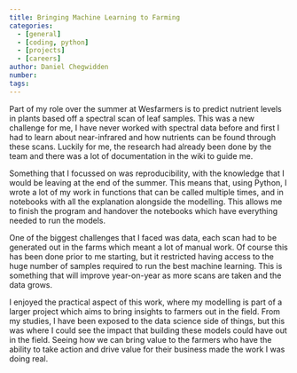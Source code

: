 ```yaml
---
title: Bringing Machine Learning to Farming
categories:
  - [general]
  - [coding, python]
  - [projects]
  - [careers]
author: Daniel Chegwidden
number:
tags:
---
```


Part of my role over the summer at Wesfarmers is to predict nutrient levels in plants based off a spectral scan of leaf samples. This was a new challenge for me, I have never worked with spectral data before and first I had to learn about near-infrared and how nutrients can be found through these scans. Luckily for me, the research had already been done by the team and there was a lot of documentation in the wiki to guide me.

Something that I focussed on was reproducibility, with the knowledge that I would be leaving at the end of the summer. This means that, using Python, I wrote a lot of my work in functions that can be called multiple times, and in notebooks with all the explanation alongside the modelling. This allows me to finish the program and handover the notebooks which have everything needed to run the models.

One of the biggest challenges that I faced was data, each scan had to be generated out in the farms which meant a lot of manual work. Of course this has been done prior to me starting, but it restricted having access to the huge number of samples required to run the best machine learning. This is something that will improve year-on-year as more scans are taken and the data grows.

I enjoyed the practical aspect of this work, where my modelling is part of a larger project which aims to bring insights to farmers out in the field. From my studies, I have been exposed to the data science side of things, but this was where I could see the impact that building these models could have out in the field. Seeing how we can bring value to the farmers who have the ability to take action and drive value for their business made the work I was doing real.
